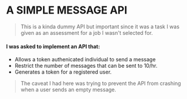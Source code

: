 # A SIMPLE MESSAGE API

> This is a kinda dummy API but important since it was a task I was given as an assessment for a job I wasn't selected for.

#### I was asked to implement an API that:

- Allows a token authenicated individual to send a message
- Restrict the number of messages that can be sent to 10/hr.
- Generates a token for a registered user.

> The caveat I had here was trying to prevent the API from crashing when a user sends an empty message.
